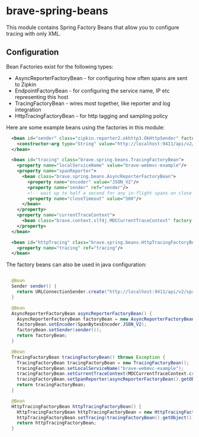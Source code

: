 # brave-spring-beans
This module contains Spring Factory Beans that allow you to configure
tracing with only XML. 

## Configuration
Bean Factories exist for the following types:
* AsyncReporterFactoryBean - for configuring how often spans are sent to Zipkin
* EndpointFactoryBean - for configuring the service name, IP etc representing this host
* TracingFactoryBean - wires most together, like reporter and log integration
* HttpTracingFactoryBean - for http tagging and sampling policy

Here are some example beans using the factories in this module:
```xml
  <bean id="sender" class="zipkin.reporter2.okhttp3.OkHttpSender" factory-method="create">
    <constructor-arg type="String" value="http://localhost:9411/api/v2/spans"/>
  </bean>

  <bean id="tracing" class="brave.spring.beans.TracingFactoryBean">
    <property name="localServiceName" value="brave-webmvc-example"/>
    <property name="spanReporter">
      <bean class="brave.spring.beans.AsyncReporterFactoryBean">
        <property name="encoder" value="JSON_V2"/>
        <property name="sender" ref="sender"/>
        <!-- wait up to half a second for any in-flight spans on close -->
        <property name="closeTimeout" value="500"/>
      </bean>
    </property>
    <property name="currentTraceContext">
      <bean class="brave.context.slf4j.MDCCurrentTraceContext" factory-method="create"/>
    </property>
  </bean>

  <bean id="httpTracing" class="brave.spring.beans.HttpTracingFactoryBean">
    <property name="tracing" ref="tracing"/>
  </bean>
```
The factory beans can also be used in java configuration:

```java

  @Bean
  Sender sender() {
    return URLConnectionSender.create("http://localhost:9411/api/v2/spans");
  }

  @Bean
  AsyncReporterFactoryBean asyncReporterFactoryBean() {
    AsyncReporterFactoryBean factoryBean = new AsyncReporterFactoryBean();
    factoryBean.setEncoder(SpanBytesEncoder.JSON_V2);
    factoryBean.setSender(sender());
    return factoryBean;
  }

  @Bean
  TracingFactoryBean tracingFactoryBean() throws Exception {
    TracingFactoryBean tracingFactoryBean = new TracingFactoryBean();
    tracingFactoryBean.setLocalServiceName("brave-webmvc-example");
    tracingFactoryBean.setCurrentTraceContext(MDCCurrentTraceContext.create());
    tracingFactoryBean.setSpanReporter(asyncReporterFactoryBean().getObject());
    return tracingFactoryBean;
  }

  @Bean
  HttpTracingFactoryBean httpTracingFactoryBean() {
    HttpTracingFactoryBean httpTracingFactoryBean = new HttpTracingFactoryBean();
    httpTracingFactoryBean.setTracing(tracingFactoryBean().getObject());
    return httpTracingFactoryBean;
  }
```